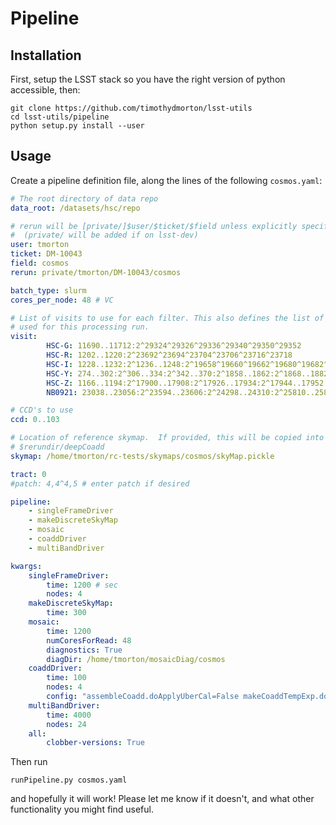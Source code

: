 # Pipeline

## Installation

First, setup the LSST stack so you have the right version of python accessible, then:

```
git clone https://github.com/timothydmorton/lsst-utils
cd lsst-utils/pipeline
python setup.py install --user
```

## Usage

Create a pipeline definition file, along the lines of the following `cosmos.yaml`:

```yaml
# The root directory of data repo
data_root: /datasets/hsc/repo

# rerun will be [private/]$user/$ticket/$field unless explicitly specified
#  (private/ will be added if on lsst-dev)
user: tmorton
ticket: DM-10043
field: cosmos
rerun: private/tmorton/DM-10043/cosmos

batch_type: slurm
cores_per_node: 48 # VC

# List of visits to use for each filter. This also defines the list of filters
# used for this processing run.
visit:
        HSC-G: 11690..11712:2^29324^29326^29336^29340^29350^29352
        HSC-R: 1202..1220:2^23692^23694^23704^23706^23716^23718
        HSC-I: 1228..1232:2^1236..1248:2^19658^19660^19662^19680^19682^19684^19694^19696^19698^19708^19710^19712^30482..30504:2
        HSC-Y: 274..302:2^306..334:2^342..370:2^1858..1862:2^1868..1882:2^11718..11742:2^22602..22608:2^22626..22632:2^22642..22648:2^22658..22664:2
        HSC-Z: 1166..1194:2^17900..17908:2^17926..17934:2^17944..17952:2^17962^28354..28402:2
        NB0921: 23038..23056:2^23594..23606:2^24298..24310:2^25810..25816:2

# CCD's to use
ccd: 0..103

# Location of reference skymap.  If provided, this will be copied into
# $rerundir/deepCoadd
skymap: /home/tmorton/rc-tests/skymaps/cosmos/skyMap.pickle

tract: 0
#patch: 4,4^4,5 # enter patch if desired

pipeline:
    - singleFrameDriver
    - makeDiscreteSkyMap
    - mosaic
    - coaddDriver
    - multiBandDriver

kwargs:
    singleFrameDriver:
        time: 1200 # sec
        nodes: 4
    makeDiscreteSkyMap:
        time: 300
    mosaic:
        time: 1200
        numCoresForRead: 48
        diagnostics: True
        diagDir: /home/tmorton/mosaicDiag/cosmos
    coaddDriver:
        time: 100
        nodes: 4
        config: "assembleCoadd.doApplyUberCal=False makeCoaddTempExp.doApplyUberCal=False"
    multiBandDriver:
        time: 4000
        nodes: 24
    all:
        clobber-versions: True

```

Then run

```
runPipeline.py cosmos.yaml
```
and hopefully it will work!  Please let me know if it doesn't, and what other functionality you might find useful.